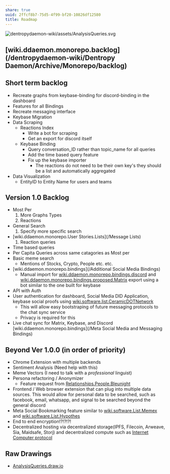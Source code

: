 ```yaml
---
share: true
uuid: 2ffcf8b7-75d5-4f99-bf20-10826df12580
title: Roadmap
---
```

![dentropydaemon-wiki/assets/AnalysisQueries.svg](/dentropydaemon-wiki/assets/AnalysisQueries.svg)

## [wiki.ddaemon.monorepo.backlog](/dentropydaemon-wiki/Dentropy Daemon/Archive/Monorepo/backlog)

## Short term backlog

* Recreate graphs from keybase-binding for discord-binding in the dashboard
* Features for all Bindings
* Recreate messaging interface
* Keybase Migration
* Data Scraping
  * Reactions Index
    * Write a bot for scraping
    * Get an export for discord itself
  * Keybase Binding
    * Query conversation_ID rather than topic_name for all queries
    * Add the time based query feature
    * Fix up the keybase importer
      * The reactions do not need to be their own key's they should be a list and automatically aggregated
* Data Visualization
  * EntityID to Entity Name for users and teams


## Version 1.0 Backlog

* Most Per
  1. More Graphs Types
  1. Reactions
* General Search
  1. Specify more specific search
* [wiki.ddaemon.monorepo.User Stories.Lists](/Message Lists)
  1. Reaction queries
* Time based queries
* Per Capita Queries across same catagories as Most per
* Basic meme search
  * Mentions of Stocks, Crypto, People etc. etc.
* [wiki.ddaemon.monorepo.bindings](/Additional Social Media Bindings)
  * Manual import for [wiki.ddaemon.monorepo.bindings.discord](/1c376bfd-75ef-4c0d-9e23-3680653de55f) and [wiki.ddaemon.monorepo.bindings.proposed.Matrix](/dentropydaemon-wiki/Software/List/Matrix) export using a bot similar to the one built for keybase
* API with Auth
* User authentication for dashboard, Social Media DID Application, keybase social proofs using [wiki.software.list.CeramicDOTNetwork](/dentropydaemon-wiki/Software/List/Ceramic)
  * This will allow easy bootstraping of future messaging protocols to the chat sync service
  * Privacy is required for this
* Live chat sync for Matrix, Keybase, and Discord [wiki.ddaemon.monorepo.bindings](/Meta Social Media and Messaging Bindings)


## Beyond Ver 1.0.0 (in order of priority)

* Chrome Extension with multiple backends
* Sentiment Analysis (Need help with this)
* Meme Vectors (I need to talk with a *professional* linguist)
* Persona refactoring / Anonymizer
  * Feature request from [Relationships.People.Bleunight](/Bleunight)
* Frontend / Web browser extension that can plug into multiple data sources. This would allow for personal data to be searched, such as facebook, email, whatsapp, and signal to be searched beyond the general discord
* Meta Social Bookmarking feature similar to [wiki.software.List.Memex](/c6cc57b2-ed86-4f69-b656-c534988f6673) and [wiki.software.List.Hypothes](/dentropydaemon-wiki/Software/List/Hypothes)
* End to end encryption!?!?!?!
* Decentralized hosting via decentralized storage(IPFS, Filecoin, Arweave, Sia, Maidsafe, Storj) and decentralized compute such as [Internet Computer protocol](https://dfinity.org/)

## Raw Drawings

* [AnalysisQueries.draw.io](/./assets/diagrams/AnalysisQueries.drawio)